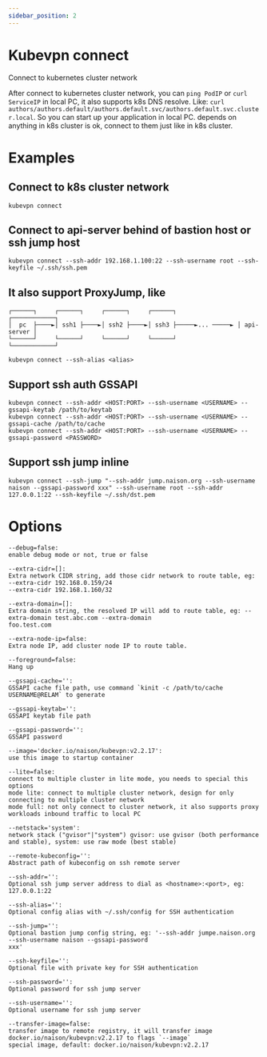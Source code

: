 ```yaml
---
sidebar_position: 2
---
```


# Kubevpn connect

Connect to kubernetes cluster network

After connect to kubernetes cluster network, you can `ping PodIP` or `curl ServiceIP` in local PC, it also supports k8s
DNS resolve. Like: `curl authors/authors.default/authors.default.svc/authors.default.svc.cluster.local`. So you can
start up your application in local PC. depends on anything in k8s cluster is ok, connect to them just like in k8s
cluster.

# Examples

## Connect to k8s cluster network

```shell
kubevpn connect
```

## Connect to api-server behind of bastion host or ssh jump host

```shell
kubevpn connect --ssh-addr 192.168.1.100:22 --ssh-username root --ssh-keyfile ~/.ssh/ssh.pem
```

## It also support ProxyJump, like

```text
┌──────┐     ┌──────┐     ┌──────┐     ┌──────┐                 ┌────────────┐
│  pc  ├────►│ ssh1 ├────►│ ssh2 ├────►│ ssh3 ├─────►... ─────► │ api-server │
└──────┘     └──────┘     └──────┘     └──────┘                 └────────────┘
```

```shell
kubevpn connect --ssh-alias <alias>
```

## Support ssh auth GSSAPI

```shell
kubevpn connect --ssh-addr <HOST:PORT> --ssh-username <USERNAME> --gssapi-keytab /path/to/keytab
kubevpn connect --ssh-addr <HOST:PORT> --ssh-username <USERNAME> --gssapi-cache /path/to/cache
kubevpn connect --ssh-addr <HOST:PORT> --ssh-username <USERNAME> --gssapi-password <PASSWORD>
```

## Support ssh jump inline

```shell
kubevpn connect --ssh-jump "--ssh-addr jump.naison.org --ssh-username naison --gssapi-password xxx" --ssh-username root --ssh-addr 127.0.0.1:22 --ssh-keyfile ~/.ssh/dst.pem
```

# Options

```text
--debug=false:
enable debug mode or not, true or false

--extra-cidr=[]:
Extra network CIDR string, add those cidr network to route table, eg: --extra-cidr 192.168.0.159/24
--extra-cidr 192.168.1.160/32

--extra-domain=[]:
Extra domain string, the resolved IP will add to route table, eg: --extra-domain test.abc.com --extra-domain
foo.test.com

--extra-node-ip=false:
Extra node IP, add cluster node IP to route table.

--foreground=false:
Hang up

--gssapi-cache='':
GSSAPI cache file path, use command `kinit -c /path/to/cache USERNAME@RELAM` to generate

--gssapi-keytab='':
GSSAPI keytab file path

--gssapi-password='':
GSSAPI password

--image='docker.io/naison/kubevpn:v2.2.17':
use this image to startup container

--lite=false:
connect to multiple cluster in lite mode, you needs to special this options
mode lite: connect to multiple cluster network, design for only connecting to multiple cluster network
mode full: not only connect to cluster network, it also supports proxy workloads inbound traffic to local PC

--netstack='system':
network stack ("gvisor"|"system") gvisor: use gvisor (both performance and stable), system: use raw mode (best stable)

--remote-kubeconfig='':
Abstract path of kubeconfig on ssh remote server

--ssh-addr='':
Optional ssh jump server address to dial as <hostname>:<port>, eg: 127.0.0.1:22

--ssh-alias='':
Optional config alias with ~/.ssh/config for SSH authentication

--ssh-jump='':
Optional bastion jump config string, eg: '--ssh-addr jumpe.naison.org --ssh-username naison --gssapi-password
xxx'

--ssh-keyfile='':
Optional file with private key for SSH authentication

--ssh-password='':
Optional password for ssh jump server

--ssh-username='':
Optional username for ssh jump server

--transfer-image=false:
transfer image to remote registry, it will transfer image docker.io/naison/kubevpn:v2.2.17 to flags `--image`
special image, default: docker.io/naison/kubevpn:v2.2.17
```